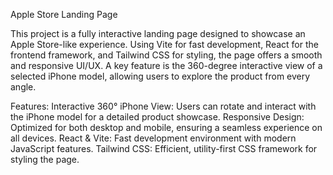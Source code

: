 Apple Store Landing Page

This project is a fully interactive landing page designed to showcase an Apple Store-like experience. Using Vite for fast development, React for the frontend framework, and Tailwind CSS for styling, the page offers a smooth and responsive UI/UX. A key feature is the 360-degree interactive view of a selected iPhone model, allowing users to explore the product from every angle.

Features:
Interactive 360° iPhone View: Users can rotate and interact with the iPhone model for a detailed product showcase.
Responsive Design: Optimized for both desktop and mobile, ensuring a seamless experience on all devices.
React & Vite: Fast development environment with modern JavaScript features.
Tailwind CSS: Efficient, utility-first CSS framework for styling the page.

